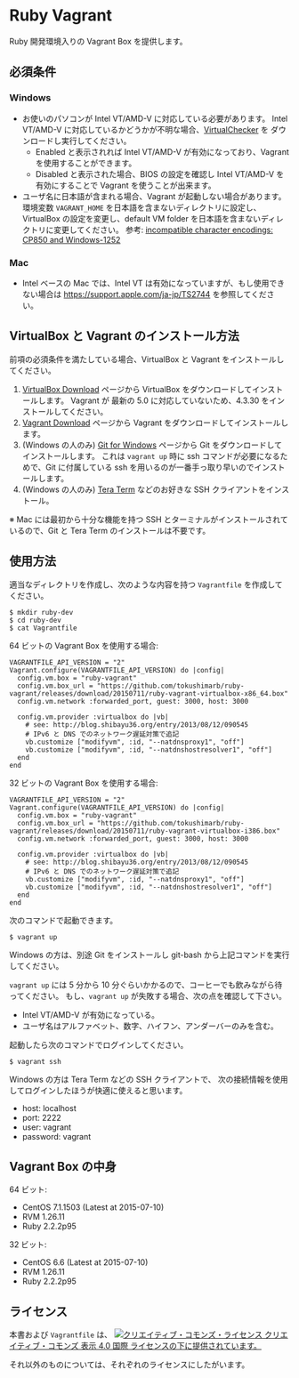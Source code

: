 Ruby Vagrant
===

Ruby 開発環境入りの Vagrant Box を提供します。

## 必須条件

### Windows

* お使いのパソコンが Intel VT/AMD-V に対応している必要があります。
  Intel VT/AMD-V に対応しているかどうかが不明な場合、[VirtualChecker](http://www.forest.impress.co.jp/library/software/virtualcheck/) を
  ダウンロードし実行してください。
  * Enabled と表示されれば Intel VT/AMD-V が有効になっており、Vagrant を使用することができます。
  * Disabled と表示された場合、BIOS の設定を確認し Intel VT/AMD-V を有効にすることで Vagrant を使うことが出来ます。
* ユーザ名に日本語が含まれる場合、Vagrant が起動しない場合があります。
  環境変数 `VAGRANT_HOME` を日本語を含まないディレクトリに設定し、VirtualBox の設定を変更し、default VM folder を日本語を含まないディレクトリに変更してください。
  参考: [incompatible character encodings: CP850 and Windows-1252](https://github.com/mitchellh/vagrant/issues/3937)

### Mac

* Intel ベースの Mac では、Intel VT は有効になっていますが、もし使用できない場合は https://support.apple.com/ja-jp/TS2744 を参照してください。

## VirtualBox と Vagrant のインストール方法

前項の必須条件を満たしている場合、VirtualBox と Vagrant をインストールしてください。

1. [VirtualBox Download](https://www.virtualbox.org/wiki/Downloads) ページから VirtualBox をダウンロードしてインストールします。
   Vagrant が 最新の 5.0 に対応していないため、4.3.30 をインストールしてください。
2. [Vagrant Download](http://www.vagrantup.com/downloads.html) ページから Vagrant をダウンロードしてインストールします。
3. (Windows の人のみ) [Git for Windows](https://msysgit.github.io/) ページから Git をダウンロードしてインストールします。
   これは `vagrant up` 時に ssh コマンドが必要になるためで、Git に付属している ssh を用いるのが一番手っ取り早いのでインストールします。
4. (Windows の人のみ) [Tera Term](http://sourceforge.jp/projects/ttssh2/releases/) などのお好きな SSH クライアントをインストール。

※ Mac には最初から十分な機能を持つ SSH とターミナルがインストールされているので、Git と Tera Term のインストールは不要です。

## 使用方法

適当なディレクトリを作成し、次のような内容を持つ `Vagrantfile` を作成してください。

    $ mkdir ruby-dev
    $ cd ruby-dev
    $ cat Vagrantfile

64 ビットの Vagrant Box を使用する場合:

    VAGRANTFILE_API_VERSION = "2"
    Vagrant.configure(VAGRANTFILE_API_VERSION) do |config|
      config.vm.box = "ruby-vagrant"
      config.vm.box_url = "https://github.com/tokushimarb/ruby-vagrant/releases/download/20150711/ruby-vagrant-virtualbox-x86_64.box"
      config.vm.network :forwarded_port, guest: 3000, host: 3000

      config.vm.provider :virtualbox do |vb|
        # see: http://blog.shibayu36.org/entry/2013/08/12/090545
        # IPv6 と DNS でのネットワーク遅延対策で追記
        vb.customize ["modifyvm", :id, "--natdnsproxy1", "off"]
        vb.customize ["modifyvm", :id, "--natdnshostresolver1", "off"]
      end
    end

32 ビットの Vagrant Box を使用する場合:

    VAGRANTFILE_API_VERSION = "2"
    Vagrant.configure(VAGRANTFILE_API_VERSION) do |config|
      config.vm.box = "ruby-vagrant"
      config.vm.box_url = "https://github.com/tokushimarb/ruby-vagrant/releases/download/20150711/ruby-vagrant-virtualbox-i386.box"
      config.vm.network :forwarded_port, guest: 3000, host: 3000

      config.vm.provider :virtualbox do |vb|
        # see: http://blog.shibayu36.org/entry/2013/08/12/090545
        # IPv6 と DNS でのネットワーク遅延対策で追記
        vb.customize ["modifyvm", :id, "--natdnsproxy1", "off"]
        vb.customize ["modifyvm", :id, "--natdnshostresolver1", "off"]
      end
    end

次のコマンドで起動できます。

    $ vagrant up

Windows の方は、別途 Git をインストールし git-bash から上記コマンドを実行してください。

`vagrant up` には 5 分から 10 分ぐらいかかるので、コーヒーでも飲みながら待ってください。
もし、`vagrant up` が失敗する場合、次の点を確認して下さい。
  * Intel VT/AMD-V が有効になっている。
  * ユーザ名はアルファベット、数字、ハイフン、アンダーバーのみを含む。

起動したら次のコマンドでログインしてください。

    $ vagrant ssh

Windows の方は Tera Term などの SSH クライアントで、
次の接続情報を使用してログインしたほうが快適に使えると思います。

* host: localhost
* port: 2222
* user: vagrant
* password: vagrant

## Vagrant Box の中身

64 ビット:
* CentOS 7.1.1503 (Latest at 2015-07-10)
* RVM 1.26.11
* Ruby 2.2.2p95

32 ビット:
* CentOS 6.6 (Latest at 2015-07-10)
* RVM 1.26.11
* Ruby 2.2.2p95

## ライセンス

本書および `Vagrantfile` は、
[![クリエイティブ・コモンズ・ライセンス](https://i.creativecommons.org/l/by/4.0/88x31.png) クリエイティブ・コモンズ 表示 4.0 国際 ライセンスの下に提供されています。](http://creativecommons.org/licenses/by/4.0/)

それ以外のものについては、それぞれのライセンスにしたがいます。
